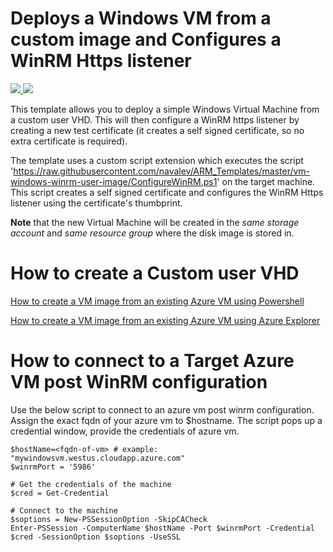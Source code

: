 # Deploys a Windows VM from a custom image and Configures a WinRM Https listener

<a href="https://portal.azure.com/#create/Microsoft.Template/uri/https%3A%2F%2Fraw.githubusercontent.com%2Fnavalev%2FARM_Templates%2Fmaster%2Fvm-windows-winrm-user-image%2Fazuredeploy.json" target="_blank">
    <img src="http://azuredeploy.net/deploybutton.png"/>
</a>
<a href="http://armviz.io/#/?load=https%3A%2F%2Fraw.githubusercontent.com%2Fnavalev%2FARM_Templates%2Fmaster%2Fvm-windows-winrm-user-image%2Fazuredeploy.json" target="_blank">
    <img src="http://armviz.io/visualizebutton.png"/>
</a>


This template allows you to deploy a simple Windows Virtual Machine from a custom user VHD.
This will then configure a WinRM https listener by creating a new test certificate (it creates a self signed certificate, so no extra certificate is required).

The template uses a custom script extension which executes the script 'https://raw.githubusercontent.com/navalev/ARM_Templates/master/vm-windows-winrm-user-image/ConfigureWinRM.ps1' on the target machine.
This script creates a self signed certificate and configures the WinRM Https listener using the certificate's thumbprint.

**Note** that the new Virtual Machine will be created in the *same storage account*  and *same resource group* where the disk image is stored in.

How to create a Custom user VHD
===============================
[How to create a VM image from an existing Azure VM using Powershell](https://azure.microsoft.com/en-us/documentation/articles/virtual-machines-windows-capture-image/)

[How to create a VM image from an existing Azure VM using Azure Explorer](http://www.codeisahighway.com/how-to-use-arm-explorer-to-capture-your-own-custom-virtual-machine-image-under-azure-resource-manager/)


How to connect to a Target Azure VM post WinRM configuration
============================================================
Use the below script to connect to an azure vm post winrm configuration. Assign the exact fqdn of your azure vm to $hostname.
The script pops up a credential window, provide the credentials of azure vm.

	$hostName=<fqdn-of-vm> # example: "mywindowsvm.westus.cloudapp.azure.com"
	$winrmPort = '5986'

	# Get the credentials of the machine
	$cred = Get-Credential

	# Connect to the machine
	$soptions = New-PSSessionOption -SkipCACheck
	Enter-PSSession -ComputerName $hostName -Port $winrmPort -Credential $cred -SessionOption $soptions -UseSSL
